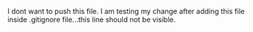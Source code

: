 I dont want to push this file.
I am testing my change after adding this file inside .gitignore file...this line should not be visible.
